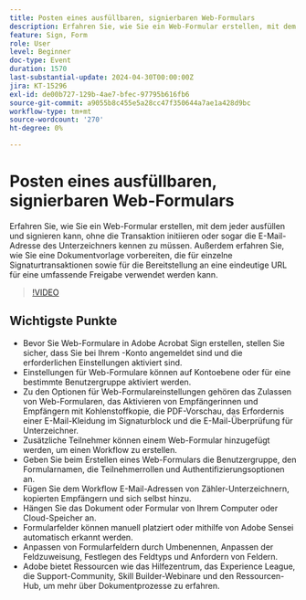 ```yaml
---
title: Posten eines ausfüllbaren, signierbaren Web-Formulars
description: Erfahren Sie, wie Sie ein Web-Formular erstellen, mit dem jeder ausfüllen und signieren kann, ohne die Transaktion initiieren oder sogar die E-Mail-Adresse des Unterzeichners kennen zu müssen.
feature: Sign, Form
role: User
level: Beginner
doc-type: Event
duration: 1570
last-substantial-update: 2024-04-30T00:00:00Z
jira: KT-15296
exl-id: de00b727-129b-4ae7-bfec-97795b616fb6
source-git-commit: a9055b8c455e5a28cc47f350644a7ae1a428d9bc
workflow-type: tm+mt
source-wordcount: '270'
ht-degree: 0%

---
```


# Posten eines ausfüllbaren, signierbaren Web-Formulars

Erfahren Sie, wie Sie ein Web-Formular erstellen, mit dem jeder ausfüllen und signieren kann, ohne die Transaktion initiieren oder sogar die E-Mail-Adresse des Unterzeichners kennen zu müssen. Außerdem erfahren Sie, wie Sie eine Dokumentvorlage vorbereiten, die für einzelne Signaturtransaktionen sowie für die Bereitstellung an eine eindeutige URL für eine umfassende Freigabe verwendet werden kann.

>[!VIDEO](https://video.tv.adobe.com/v/3428187/?learn=on)

## Wichtigste Punkte

* Bevor Sie Web-Formulare in Adobe Acrobat Sign erstellen, stellen Sie sicher, dass Sie bei Ihrem -Konto angemeldet sind und die erforderlichen Einstellungen aktiviert sind.
* Einstellungen für Web-Formulare können auf Kontoebene oder für eine bestimmte Benutzergruppe aktiviert werden.
* Zu den Optionen für Web-Formulareinstellungen gehören das Zulassen von Web-Formularen, das Aktivieren von Empfängerinnen und Empfängern mit Kohlenstoffkopie, die PDF-Vorschau, das Erfordernis einer E-Mail-Kleidung im Signaturblock und die E-Mail-Überprüfung für Unterzeichner.
* Zusätzliche Teilnehmer können einem Web-Formular hinzugefügt werden, um einen Workflow zu erstellen.
* Geben Sie beim Erstellen eines Web-Formulars die Benutzergruppe, den Formularnamen, die Teilnehmerrollen und Authentifizierungsoptionen an.
* Fügen Sie dem Workflow E-Mail-Adressen von Zähler-Unterzeichnern, kopierten Empfängern und sich selbst hinzu.
* Hängen Sie das Dokument oder Formular von Ihrem Computer oder Cloud-Speicher an.
* Formularfelder können manuell platziert oder mithilfe von Adobe Sensei automatisch erkannt werden.
* Anpassen von Formularfeldern durch Umbenennen, Anpassen der Feldzuweisung, Festlegen des Feldtyps und Anfordern von Feldern.
* Adobe bietet Ressourcen wie das Hilfezentrum, das Experience League, die Support-Community, Skill Builder-Webinare und den Ressourcen-Hub, um mehr über Dokumentprozesse zu erfahren.
